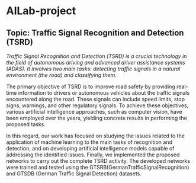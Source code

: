 # AILab-project

## Topic: Traffic Signal Recognition and Detection (TSRD)

*Traffic Signal Recognition and Detection (TSRD) is a crucial technology in the field of autonomous driving and advanced driver assistance systems (ADAS). It involves two main tasks: detecting traffic signals in a natural environment (the road) and classifying them.* 

The primary objective of TSRD is to improve road safety by providing real-time information to drivers or autonomous vehicles about the traffic signals encountered along the road. These signals can include speed limits, stop signs, warnings, and other regulatory signals. To achieve these objectives, various artificial intelligence approaches, such as computer vision, have been employed over the years, yielding concrete results in performing the proposed tasks. 

In this regard, our work has focused on studying the issues related to the application of machine learning to the main tasks of recognition and detection, and on developing artificial intelligence models capable of addressing the identified issues. Finally, we implemented the proposed networks to carry out the complete TSRD activity. The developed networks were trained and tested using the GTSRB(GermanTrafficSignalRecognition) and GTSDB (German Traffic Signal Detection) datasets.








